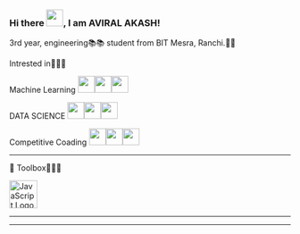 ### Hi there <img src="https://raw.githubusercontent.com/MartinHeinz/MartinHeinz/master/wave.gif" width="30px">, I am AVIRAL AKASH!
  
3rd year, engineering📚📚 student from BIT Mesra, Ranchi.🏫🏫<p>
Intrested in🔻🔻🔻 <p>
Machine Learning <img src="https://tenor.com/view/robot-joypixels-look-around-android-hardworking-gif-17554204.gif" width="30px"><img src="https://tenor.com/view/robot-joypixels-look-around-android-hardworking-gif-17554204.gif" width="30px"><img src="https://tenor.com/view/robot-joypixels-look-around-android-hardworking-gif-17554204.gif" width="30px"><p>
DATA SCIENCE <img src="https://tenor.com/view/flow-computer-gif-21941444.gif" width="30px"><img src="https://tenor.com/view/flow-computer-gif-21941444.gif" width="30px"><img src="https://tenor.com/view/flow-computer-gif-21941444.gif" width="30px"><p>
Competitive Coading <img src="https://tenor.com/view/cyberpunk-hacker-gif-5648977.gif" width="30px"><img src="https://tenor.com/view/cyberpunk-hacker-gif-5648977.gif" width="30px"><img src="https://tenor.com/view/cyberpunk-hacker-gif-5648977.gif" width="30px"><p>

---

🧰 Toolbox🔻🔻🔻


<img src="https://worldvectorlogo.com/logo/jquery.svg" alt="JavaScript Logo" width="50" height="50"> 

---


---







